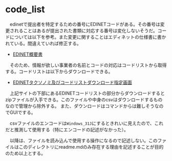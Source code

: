 # code_list
　edinetで提出者を特定するための番号にEDINETコードがある。その番号は変更されることはあるが提出された書類に対応する番号は変化しないそうだ。コードについては以下を参考。また変更に関することはエディネットの仕様書に書かれている。間違えていれば修正する。

- [EDINET概要書](https://www.fsa.go.jp/singi/edinet/20071226/03.pdf)

　そのため、情報が欲しい事業者の名前とコードの対応はコードリストから取得する。コードリストは以下からダウンロードできる。

- [EDINETタクソノミ及びコードリストダウンロード指定画面](https://disclosure2.edinet-fsa.go.jp/weee0010.aspx)

　上記サイトの下部にあるEDINETコードリストの部分からダウンロードするとzipファイルが入手できる。このファイルや中身のcsvはダウンロードするものなので管理から除外する。
また、ダウンロードはコマンドからは難しそうなのでGUIでする。

　csvファイルのエンコードは`Windows_31J`にするときれいに見えたので、これだと推測して使用する（特にエンコードの記述がなかった）。

　以降は、ファイルを読み込んで使用する操作になるので記述しない。このファイルはこのディレクトリにreadme.mdのみ存在する理由を記述することが目的のため以上とする。